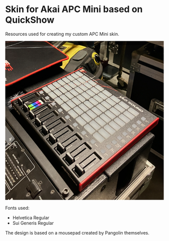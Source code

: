 # Skin for Akai APC Mini based on QuickShow
Resources used for creating my custom APC Mini skin.

![Example](https://raw.githubusercontent.com/dogefreak/lasers/main/akai-apc-mini/skin/Example.png)

Fonts used:
- Helvetica Regular
- Sui Generis Regular

The design is based on a mousepad created by Pangolin themselves.
